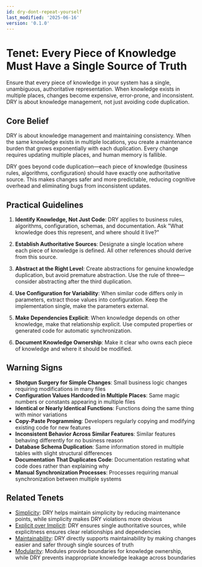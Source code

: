```yaml
---
id: dry-dont-repeat-yourself
last_modified: '2025-06-16'
version: '0.1.0'
---
```

# Tenet: Every Piece of Knowledge Must Have a Single Source of Truth

Ensure that every piece of knowledge in your system has a single, unambiguous,
authoritative representation. When knowledge exists in multiple places, changes
become expensive, error-prone, and inconsistent. DRY is about knowledge
management, not just avoiding code duplication.

## Core Belief

DRY is about knowledge management and maintaining consistency. When the same knowledge exists in multiple locations, you create a maintenance burden that grows exponentially with each duplication. Every change requires updating multiple places, and human memory is fallible.

DRY goes beyond code duplication—each piece of knowledge (business rules, algorithms, configuration) should have exactly one authoritative source. This makes changes safer and more predictable, reducing cognitive overhead and eliminating bugs from inconsistent updates.

## Practical Guidelines

1. **Identify Knowledge, Not Just Code**: DRY applies to business rules, algorithms, configuration, schemas, and documentation. Ask "What knowledge does this represent, and where should it live?"

2. **Establish Authoritative Sources**: Designate a single location where each piece of knowledge is defined. All other references should derive from this source.

3. **Abstract at the Right Level**: Create abstractions for genuine knowledge duplication, but avoid premature abstraction. Use the rule of three—consider abstracting after the third duplication.

4. **Use Configuration for Variability**: When similar code differs only in parameters, extract those values into configuration. Keep the implementation single, make the parameters external.

5. **Make Dependencies Explicit**: When knowledge depends on other knowledge, make that relationship explicit. Use computed properties or generated code for automatic synchronization.

6. **Document Knowledge Ownership**: Make it clear who owns each piece of knowledge and where it should be modified.

## Warning Signs

- **Shotgun Surgery for Simple Changes**: Small business logic changes requiring modifications in many files
- **Configuration Values Hardcoded in Multiple Places**: Same magic numbers or constants appearing in multiple files
- **Identical or Nearly Identical Functions**: Functions doing the same thing with minor variations
- **Copy-Paste Programming**: Developers regularly copying and modifying existing code for new features
- **Inconsistent Behavior Across Similar Features**: Similar features behaving differently for no business reason
- **Database Schema Duplication**: Same information stored in multiple tables with slight structural differences
- **Documentation That Duplicates Code**: Documentation restating what code does rather than explaining why
- **Manual Synchronization Processes**: Processes requiring manual synchronization between multiple systems

## Related Tenets

- [Simplicity](simplicity.md): DRY helps maintain simplicity by reducing maintenance points, while simplicity makes DRY violations more obvious
- [Explicit over Implicit](explicit-over-implicit.md): DRY ensures single authoritative sources, while explicitness ensures clear relationships and dependencies
- [Maintainability](maintainability.md): DRY directly supports maintainability by making changes easier and safer through single sources of truth
- [Modularity](modularity.md): Modules provide boundaries for knowledge ownership, while DRY prevents inappropriate knowledge leakage across boundaries
